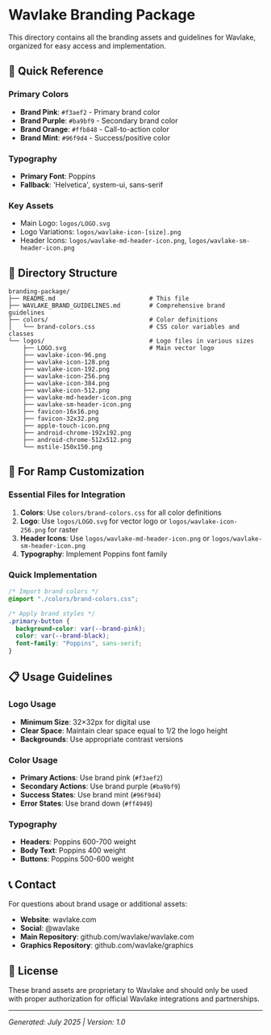 # Wavlake Branding Package

This directory contains all the branding assets and guidelines for Wavlake, organized for easy access and implementation.

## 🎨 Quick Reference

### Primary Colors

- **Brand Pink**: `#f3aef2` - Primary brand color
- **Brand Purple**: `#ba9bf9` - Secondary brand color
- **Brand Orange**: `#ffb848` - Call-to-action color
- **Brand Mint**: `#96f9d4` - Success/positive color

### Typography

- **Primary Font**: Poppins
- **Fallback**: 'Helvetica', system-ui, sans-serif

### Key Assets

- Main Logo: `logos/LOGO.svg`
- Logo Variations: `logos/wavlake-icon-[size].png`
- Header Icons: `logos/wavlake-md-header-icon.png`, `logos/wavlake-sm-header-icon.png`

## 📁 Directory Structure

```
branding-package/
├── README.md                          # This file
├── WAVLAKE_BRAND_GUIDELINES.md        # Comprehensive brand guidelines
├── colors/                            # Color definitions
│   └── brand-colors.css               # CSS color variables and classes
└── logos/                             # Logo files in various sizes
    ├── LOGO.svg                       # Main vector logo
    ├── wavlake-icon-96.png
    ├── wavlake-icon-128.png
    ├── wavlake-icon-192.png
    ├── wavlake-icon-256.png
    ├── wavlake-icon-384.png
    ├── wavlake-icon-512.png
    ├── wavlake-md-header-icon.png
    ├── wavlake-sm-header-icon.png
    ├── favicon-16x16.png
    ├── favicon-32x32.png
    ├── apple-touch-icon.png
    ├── android-chrome-192x192.png
    ├── android-chrome-512x512.png
    └── mstile-150x150.png
```

## 🚀 For Ramp Customization

### Essential Files for Integration

1. **Colors**: Use `colors/brand-colors.css` for all color definitions
2. **Logo**: Use `logos/LOGO.svg` for vector logo or `logos/wavlake-icon-256.png` for raster
3. **Header Icons**: Use `logos/wavlake-md-header-icon.png` or `logos/wavlake-sm-header-icon.png`
4. **Typography**: Implement Poppins font family

### Quick Implementation

```css
/* Import brand colors */
@import "./colors/brand-colors.css";

/* Apply brand styles */
.primary-button {
  background-color: var(--brand-pink);
  color: var(--brand-black);
  font-family: "Poppins", sans-serif;
}
```

## 📋 Usage Guidelines

### Logo Usage

- **Minimum Size**: 32×32px for digital use
- **Clear Space**: Maintain clear space equal to 1/2 the logo height
- **Backgrounds**: Use appropriate contrast versions

### Color Usage

- **Primary Actions**: Use brand pink (`#f3aef2`)
- **Secondary Actions**: Use brand purple (`#ba9bf9`)
- **Success States**: Use brand mint (`#96f9d4`)
- **Error States**: Use brand down (`#ff4949`)

### Typography

- **Headers**: Poppins 600-700 weight
- **Body Text**: Poppins 400 weight
- **Buttons**: Poppins 500-600 weight

## 📞 Contact

For questions about brand usage or additional assets:

- **Website**: wavlake.com
- **Social**: @wavlake
- **Main Repository**: github.com/wavlake/wavlake.com
- **Graphics Repository**: github.com/wavlake/graphics

## 📄 License

These brand assets are proprietary to Wavlake and should only be used with proper authorization for official Wavlake integrations and partnerships.

---

_Generated: July 2025 | Version: 1.0_

